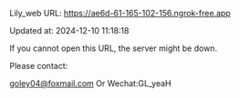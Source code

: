 Lily_web URL: https://ae6d-61-165-102-156.ngrok-free.app

Updated at: 2024-12-10 11:18:18

If you cannot open this URL, the server might be down.

Please contact: 

goley04@foxmail.com Or Wechat:GL_yeaH